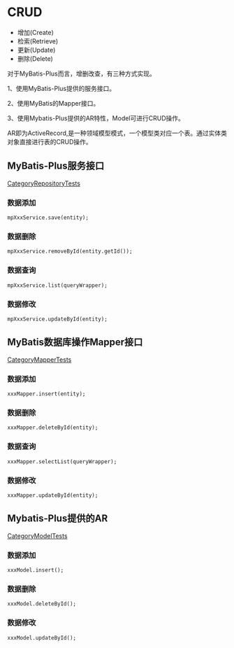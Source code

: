 # CRUD

- 增加(Create)
- 检索(Retrieve)
- 更新(Update)
- 删除(Delete)

对于MyBatis-Plus而言，增删改查，有三种方式实现。

1、使用MyBatis-Plus提供的服务接口。

2、使用MyBatis的Mapper接口。

3、使用Mybatis-Plus提供的AR特性，Model可进行CRUD操作。

AR即为ActiveRecord,是一种领域模型模式，一个模型类对应一个表。通过实体类对象直接进行表的CRUD操作。

## MyBatis-Plus服务接口

[CategoryRepositoryTests](../src/test/java/com.syj.mybatisplusexample.CategoryRepositoryTests)

### 数据添加

```
mpXxxService.save(entity);
```

### 数据删除

```
mpXxxService.removeById(entity.getId());
```

### 数据查询

```
mpXxxService.list(queryWrapper);
```

### 数据修改

```
mpXxxService.updateById(entity);
```

## MyBatis数据库操作Mapper接口

[CategoryMapperTests](../src/test/java/com.syj.mybatisplusexample.CategoryMapperTests)

### 数据添加

```
xxxMapper.insert(entity);
```

### 数据删除

```
xxxMapper.deleteById(entity);
```

### 数据查询

```
xxxMapper.selectList(queryWrapper);
```

### 数据修改

```
xxxMapper.updateById(entity);
```

## Mybatis-Plus提供的AR

[CategoryModelTests](../src/test/java/com.syj.mybatisplusexample.CategoryModelTests)

### 数据添加

```
xxxModel.insert();
```

### 数据删除

```
xxxModel.deleteById();
```

### 数据修改

```
xxxModel.updateById();
```